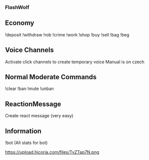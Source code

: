 ### FlashWolf

## Economy
!deposit
!withdraw
!rob
!crime
!work
!shop
!buy
!sell
!bag
!beg


## Voice Channels
Activate click channels to create temporary voice
Manual is on czech

## Normal Moderate Commands
!clear
!ban
!mute
!unban


## ReactionMessage
Create react message (very easy)

## Information
!bot (All stats for bot)

 
https://upload.hicoria.com/files/TyZTap7N.png
